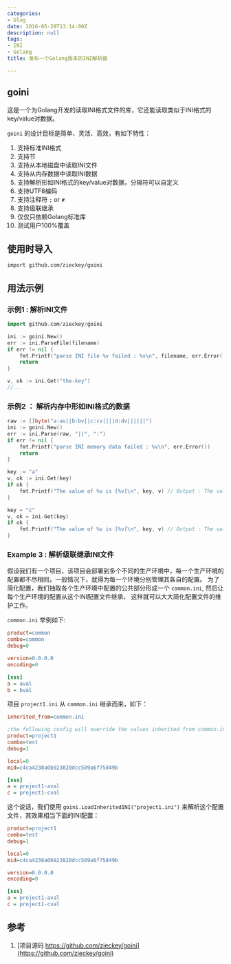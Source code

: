 ```yaml
---
categories:
- blog
date: 2016-05-29T13:14:00Z
description: null
tags:
- INI
- Golang
title: 发布一个Golang版本的INI解析器

---
```


## goini 

这是一个为Golang开发的读取INI格式文件的库，它还能读取类似于INI格式的key/value对数据。

`goini` 的设计目标是简单、灵活、高效，有如下特性：

1. 支持标准INI格式
1. 支持节
1. 支持从本地磁盘中读取INI文件
1. 支持从内存数据中读取INI数据
1. 支持解析形如INI格式的key/value对数据，分隔符可以自定义
1. 支持UTF8编码
1. 支持注释符 `;` or `#`
1. 支持级联继承
1. 仅仅只依赖Golang标准库
1. 测试用户100%覆盖

## 使用时导入

    import github.com/zieckey/goini

## 用法示例

### 示例1 : 解析INI文件


```go
import github.com/zieckey/goini

ini := goini.New()
err := ini.ParseFile(filename)
if err != nil {
	fmt.Printf("parse INI file %v failed : %v\n", filename, err.Error())
	return
}

v, ok := ini.Get("the-key")
//...
```

### 示例2 ： 解析内存中形如INI格式的数据

```go
raw := []byte("a:av||b:bv||c:cv||||d:dv||||||")
ini := goini.New()
err := ini.Parse(raw, "||", ":")
if err != nil {
    fmt.Printf("parse INI memory data failed : %v\n", err.Error())
    return
}

key := "a"
v, ok := ini.Get(key)
if ok {
    fmt.Printf("The value of %v is [%v]\n", key, v) // Output : The value of a is [av]
}

key = "c"
v, ok = ini.Get(key)
if ok {
    fmt.Printf("The value of %v is [%v]\n", key, v) // Output : The value of c is [cv]
}
```

### Example 3 : 解析级联继承INI文件

假设我们有一个项目，该项目会部署到多个不同的生产环境中，每一个生产环境的配置都不尽相同，一般情况下，就得为每一个环境分别管理其各自的配置。
为了简化配置，我们抽取各个生产环境中配置的公共部分形成一个 `common.ini`, 然后让每个生产环境的配置从这个INI配置文件继承，
这样就可以大大简化配置文件的维护工作。

`common.ini` 举例如下:
 
```ini
product=common
combo=common
debug=0

version=0.0.0.0
encoding=0

[sss]
a = aval
b = bval
```

项目 `project1.ini` 从 `common.ini` 继承而来，如下：

```ini
inherited_from=common.ini

;the following config will override the values inherited from common.ini
product=project1
combo=test
debug=1

local=0
mid=c4ca4238a0b923820dcc509a6f75849b

[sss]
a = project1-aval
c = project1-cval
```

这个说话，我们使用 `goini.LoadInheritedINI("project1.ini")` 来解析这个配置文件，其效果相当下面的INI配置：

```ini
product=project1
combo=test
debug=1

local=0
mid=c4ca4238a0b923820dcc509a6f75849b

version=0.0.0.0
encoding=0

[sss]
a = project1-aval
c = project1-cval
```

## 参考

1. [项目源码 https://github.com/zieckey/goini](https://github.com/zieckey/goini)

